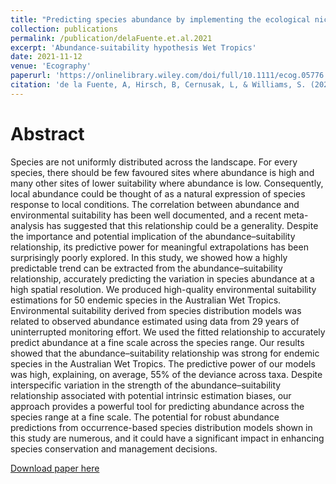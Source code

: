 ```yaml
---
title: "Predicting species abundance by implementing the ecological niche theory"
collection: publications
permalink: /publication/delaFuente.et.al.2021
excerpt: 'Abundance-suitability hypothesis Wet Tropics'
date: 2021-11-12
venue: 'Ecography'
paperurl: 'https://onlinelibrary.wiley.com/doi/full/10.1111/ecog.05776'
citation: 'de la Fuente, A, Hirsch, B, Cernusak, L, & Williams, S. (2021). &quot;Predicting species abundance by implementing the ecological niche theory.&quot; <i>Ecography</i>. 44: 1723-1730.'
---
```

# Abstract

Species are not uniformly distributed across the landscape. For every species, there should be few favoured sites where abundance is high and many other sites of lower suitability where abundance is low. Consequently, local abundance could be thought of as a natural expression of species response to local conditions. The correlation between abundance and environmental suitability has been well documented, and a recent meta-analysis has suggested that this relationship could be a generality. Despite the importance and potential implication of the abundance–suitability relationship, its predictive power for meaningful extrapolations has been surprisingly poorly explored. In this study, we showed how a highly predictable trend can be extracted from the abundance–suitability relationship, accurately predicting the variation in species abundance at a high spatial resolution. We produced high-quality environmental suitability estimations for 50 endemic species in the Australian Wet Tropics. Environmental suitability derived from species distribution models was related to observed abundance estimated using data from 29 years of uninterrupted monitoring effort. We used the fitted relationship to accurately predict abundance at a fine scale across the species range. Our results showed that the abundance–suitability relationship was strong for endemic species in the Australian Wet Tropics. The predictive power of our models was high, explaining, on average, 55% of the deviance across taxa. Despite interspecific variation in the strength of the abundance–suitability relationship associated with potential intrinsic estimation biases, our approach provides a powerful tool for predicting abundance across the species range at a fine scale. The potential for robust abundance predictions from occurrence-based species distribution models shown in this study are numerous, and it could have a significant impact in enhancing species conservation and management decisions.

[Download paper here](https://github.com/AlejandroFuentePinero/alejandrofuentepinero.github.io/blob/master/files/delaFuente.et.al.2021.pdf)

